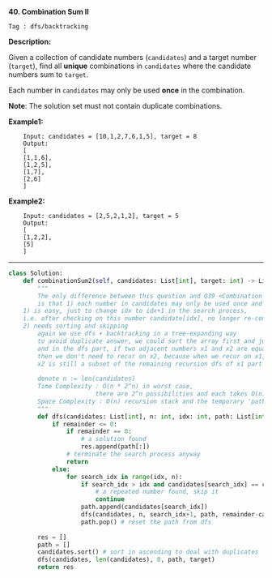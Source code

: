 **40. Combination Sum II**

```Tag : dfs/backtracking```

**Description:**

Given a collection of candidate numbers (```candidates```) and a target number (```target```), find all **unique** combinations in ```candidates``` where the candidate numbers sum to ```target```.

Each number in ```candidates``` may only be used **once** in the combination.

**Note**: The solution set must not contain duplicate combinations.

**Example1:**

		Input: candidates = [10,1,2,7,6,1,5], target = 8
		Output: 
		[
		[1,1,6],
		[1,2,5],
		[1,7],
		[2,6]
		]

**Example2:**

		Input: candidates = [2,5,2,1,2], target = 5
		Output: 
		[
		[1,2,2],
		[5]
		]


-----------

```python
class Solution:
    def combinationSum2(self, candidates: List[int], target: int) -> List[List[int]]:
        """
        The only difference between this question and Q39 <Combination Sum>
        is that 1) each number in candidates may only be used once and 2) we need to ensure answer generated is unique
	1) is easy, just to change idx to idx+1 in the search process, 
	i.e. after checking on this number candidate[idx], no longer re-consider it
	2) needs sorting and skipping
        again we use dfs + backtracking in a tree-expanding way
        to avoid duplicate answer, we could sort the array first and jump skip repeated elements
        and in the dfs part, if two adjacent numbers x1 and x2 are equal,
        then we don't need to recur on x2, because when we recur on x1,
        x2 is still a subset of the remaining recursion dfs of x1 part
        
        denote n := len(candidates)
        Time Complexity : O(n * 2^n) in worst case, 
                        there are 2^n possibilities and each takes O(n) time to assess
        Space Complexity : O(n) recursion stack and the temporary 'path' variable storage
        """
        def dfs(candidates: List[int], n: int, idx: int, path: List[int], remainder: int) -> None:
            if remainder <= 0:
                if remainder == 0:
                    # a solution found
                    res.append(path[:])
                # terminate the search process anyway
                return 
            else:
                for search_idx in range(idx, n):
                    if search_idx > idx and candidates[search_idx] == candidates[search_idx-1]:
                        # a repeated number found, skip it
                        continue
                    path.append(candidates[search_idx])
                    dfs(candidates, n, search_idx+1, path, remainder-candidates[search_idx])
                    path.pop() # reset the path from dfs
            
        res = []
        path = []
        candidates.sort() # sort in ascending to deal with duplicates
        dfs(candidates, len(candidates), 0, path, target)
        return res
```
